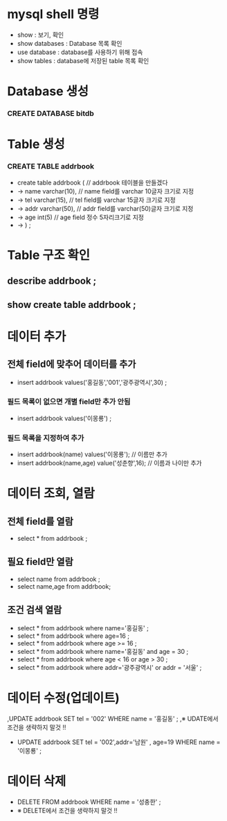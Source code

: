# mysql shell 명령

* show : 보기, 확인 
* show databases : Database 목록 확인
* use database : database를 사용하기 위해 접속
* show tables : database에 저장된 table 목록 확인



# Database 생성
### CREATE DATABASE bitdb

# Table 생성
### CREATE TABLE addrbook 

* create table addrbook ( // addrbook 테이블을 만들겠다
*    -> name varchar(10), // name field를 varchar 10글자 크기로 지정
*    -> tel varchar(15), // tel field를 varchar 15글자 크기로 지정
*    -> addr varchar(50), // addr field를 varchar(50)글자 크기로 지정
*    -> age int(5) // age field 정수 5자리크기로 지정
*    -> ) ;
    
    
 # Table 구조 확인
 
## describe addrbook ;
## show create table addrbook ;


# 데이터 추가

## 전체 field에 맞추어 데이터를 추가
* insert addrbook values('홍길동','001','광주광역시',30) ;

### 필드 목록이 없으면 개별 field만 추가 안됨
* insert addrbook values('이몽룡') ;

### 필드 목록을 지정하여 추가
* insert addrbook(name) values('이몽룡'); // 이름만 추가
* insert addrbook(name,age) value('성춘향',16); // 이름과 나이만 추가


# 데이터 조회, 열람
## 전체 field를 열람
* select * from addrbook ;

## 필요 field만 열람
* select name from addrbook ;
* select name,age from addrbook;

## 조건 검색 열람
* select * from addrbook where name='홍길동' ;
* select * from addrbook where age=16 ;
* select * from addrbook where age >= 16 ;
* select * from addrbook where name='홍길동' and age = 30 ;
* select * from addrbook where age < 16 or age > 30 ;
* select * from addrbook where addr='광주광역시' or addr = '서울' ;

# 데이터 수정(업데이트)
,UPDATE addrbook SET tel = '002' WHERE name = '홍길동' ;
,※ UDATE에서 조건을 생략하지 말것 !!

* UPDATE addrbook SET tel = '002',addr='남원' , age=19  WHERE name = '이몽룡' ;


# 데이터 삭제
* DELETE FROM addrbook WHERE name = '성충한' ;
* ※ DELETE에서 조건을 생략하지 말것 !!

